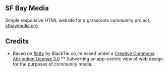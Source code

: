 ## SF Bay Media

Simple responsive HTML website for a grassroots community project, [sfbaymedia.org](http://sfbaymedia.org).

## Credits

* Based on [flatty](http://www.blacktie.co/demo/flatty/) by BlackTie.co, released under a [Creative Commons Attribution License 3.0](https://creativecommons.org/licenses/by/3.0/)
** Subverting an app-centric view of web design for the purposes of community media.
